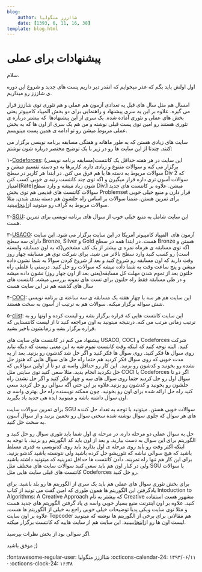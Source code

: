 ```yaml
---
blog:
    author: شااززز منگولیا
    date: [1393, 6, 11, 16, 38]
template: blog.html
---
```

# پیشنهادات برای عملی

<div class="cnt">
سلام.<p></p>

<p>اول اولش باید بگم که عذر میخوایم که انقدر دیر داریم پست های جدید و شروع این دوره ی شاززز رو میذاریم.</p>
<p>امسال هم مثل سال های قبل یه تعدادی آزمون هم عملی و هم تئوری توی شاززز قرار می گیره. علاوه بر این یه سری پیشنهاد و راهنمایی برای دو بخش المپیاد کامپیوتر یعنی بخش های عملی و تئوری آماده شده. یک سری از این پیشنهادها  که بیشتر درباره ی تئوری هستند رو امین توی پست قبلی نوشته و من هم یک سری از اون ها که به بخش عملی مربوط میشن رو تو ادامه ی همین پست مینویسم.</p>
<p>سایت های زیادی هستن که به طور ماهانه و هفتگی مسابقه برنامه نویسی برگزار می کنند. چندتا از این سایت ها رو در زیر با یک توضیح مختصر درباره شون نوشتم:</p>
<p>۱-<a href="http://www.codeforces.com" target="_blank">Codeforces</a>: این سایت در هر هفته حداقل یک کانتست(مسابقه برنامه نویسی) برگزار می کنه و سوالات متنوع و زیادی داره. کاربرها به دو دسته تقسیم میشن و سوالات مربوط به دسته ها با هم فرق می کنن. در ابتدا هر کاربر در سطح Div 2 که سوالات آسون تری داره قرار میگیرن و اگه توی چند کانتست رتبه ی خوبی کسب کنن امتیاز(Rate)شون زیاد میشه و وارد سطح Div.1 میشن. علاوه بر کانتست های جدید سوالات کانتست های قدیمی هم توی بخش Problemset قرار دارن و منبع خیلی خوبی برای تمرین هستن. ضمنا سوالات بر اساس راه حلشون هم دسته بندی شدن. مثلا سوالات مربوط به گراف رو میتونید از<a href="http://codeforces.com/problemset/tags/graphs" target="_blank">اینجا</a>ببینید.</p>
<p>۲-<a href="http://acm.sgu.ru" target="_blank">SGU</a>: این سایت شامل یه منبع خیلی خوب از سوال های برنامه نویسی برای تمرین هست.</p>
<p>۳-<a href="http://usaco.org/" target="_blank">USACO</a>: آزمون های  المپیاد کامپیوتر آمریکا در این سایت برگزار می شود. این سایت دارای سه سطح Bronze, Silver و Gold هست. در ابتدا همه در سطح Bronze هستن و اگه توی مسابقه ی هرماه نمره ی بیشتر از یک کف مشخص(که به اون مسابقه وابسته است) رو کسب کنید وارد سطح بالاتر می شید. برای شرکت توی هر مسابقه چهار روز وقت دارید که اون مسابقه رو شروع کنید و بعد از شروع کردن سوالا به شما نشون داده میشن و پنج ساعت وقت به شما داده میشه که سوالات رو حل کنید. درستی یا غلطی راه حلتون بعد از تموم شدن مهلت کل مسابقه(یعنی بعد از اون چهار روز) نشون داده میشه و در طی مسابقه فقط راه حلتون برای تست های نمونه بررسی میشه. کانتست های سال های گذشته هم در این سایت هست</p>
<p>۴-<a href="http://hsin.hr/coci/" target="_blank">COCI</a>: این سایت هم هر سه یا چهار هفته یک مسابقه ی سه ساعته ی برنامه نویسی شش سواله برگزار میکنه. سوالات هم به ترتیب از آسون به سخت هستند.</p>
<p>۵-<a href="http://clist.by/" target="_blank">clist</a>: این سایت کانتست هایی که قراره برگزار بشه رو لیست کرده و اونها رو به ترتیب زمانی مرتب می کنه. درنتیجه میتونید به اون مراجعه کنید تا از لیست کانتستایی که قراره برگزار بشه و زمانشون باخبر بشید.</p>
<p>پیشنهاد می کنم در کانتست های سایت های USACO, COCI و Codeforces شرکت کنید. البته توجه کنید که اینکه وقت کانتست تموم شه به این معنی نیست که دیگه نباید روی سوال ها فکر کنید. روی سوال ها فکر کنید و اگر حل شد کدشون رو بزنید. بعد از یه مدت خوبی که روی سوال فکر کردید هم حتما راه حل های سوال هایی که هنوز حل نشده رو بخونید و کدشون رو بزنید.  این کار رو حداقل واسه ی دو تا از اولین سوالایی که حل نکردید انجام بدید. مثلا سعی کنید توی سایتی مثل COCI یا Codeforces اگر دو تا سوال اول رو حل کردید حتما روی سوال های سه و چهار فکر کنید و اگر حل نشدن راه حلشون رو بخونید و کدشون رو بزنید.علاوه بر این حتی اگه سوالی رو حل کردید سعی کنید راه حل ارائه شده برای اون رو بخونید. چون ممکنه نویسنده راه حل بهتری واسه ی اون سوال داشته باشه و میتونید ایده هی جدید یاد بگیرید.</p>
<p>برای تمرین سوالات سایت SGU سوالات خوبی هستن. میتونید با توجه به تعداد حل کننده های هر سوال که جلوی سوال نوشته شده سختی سوال رو تخمین بزنید و از سوال آسون به سخت حل کنید.</p>
<p>حل یه سوال عملی دو مرحله داره. در مرحله ی اول شما باید تئوری سوال رو حل کنید و الگوریتم برای این سوال به دست بیارید. و بعد از اون باید کد الگوریتم رو بزنید. با توجه به اینکه اکثر وقت رو باید روی مرحله ی اول بذارید باید روی کدنویسی به قدری مسلط باشید که هیچ سوالی نباشه که تئوریشو حل کرده باشید ولی نتونسته باشید کدشو بزنید. برای این کار هم تنها راه تمرینه. دادن کانتست ها حداقل تمرینیه که میتونید داشته باشید ولی در کنار اون هم باید سعی کنید سوالات سایت های مختلف مثل SGU یا سوالات کانتست های قبلی سایت هایی مثل Codeforces رو حل کنید.</p>
<p>برای بخش تئوری سوال های عملی هم باید یک سری از الگوریتم ها رو بلد باشید. برای یادگرفتن این الگوریتم ها همون طوری که امین گفت می تونید از کتاب Intoduction to Algorithms: A Creative Approach که بیشتر به نام Creative مشهور هست استفاده کنید. علاوه بر اون اینترنت منبع بسیار خوبی واسه ی یاد گرفتن الگوریتم های جدید هست و مثلا توی سایت ویکی پدیا توضیحات خیلی خوبی راجع به خیلی از الگوریتم ها هست. علاوه بر اون سایت Topcoder هم مقالاتی برای برخی از الگوریتم ها نوشته که میتونید لیست اون ها رو از<a href="http://community.topcoder.com/tc?module=Static&amp;d1=tutorials&amp;d2=alg_index" target="_blank">اینجا</a>ببینید. این سایت هم از سایت هاییه که کانتست برگزار میکنه.</p>
<p>اگر سوالی بود از بخش نظرات بپرسید.</p>

<p>موفق باشید ;)</p>
</div>

<div class="blog-info" markdown>
<span class="blog-author">
:fontawesome-regular-user: شااززز منگولیا
</span>
<span class="blog-date">
:octicons-calendar-24: ۱۳۹۳/۰۶/۱۱ · :octicons-clock-24: ۱۶:۳۸
</span>
</div>

